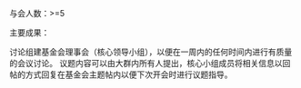 与会人数：>=5

主要成果：

讨论组建基金会理事会（核心领导小组），以便在一周内的任何时间内进行有质量的会议讨论。
议题内容可以由大群内所有人提出，核心小组成员将相关信息以回帖的方式回复在基金会主题帖内以便下次开会时进行议题指导。